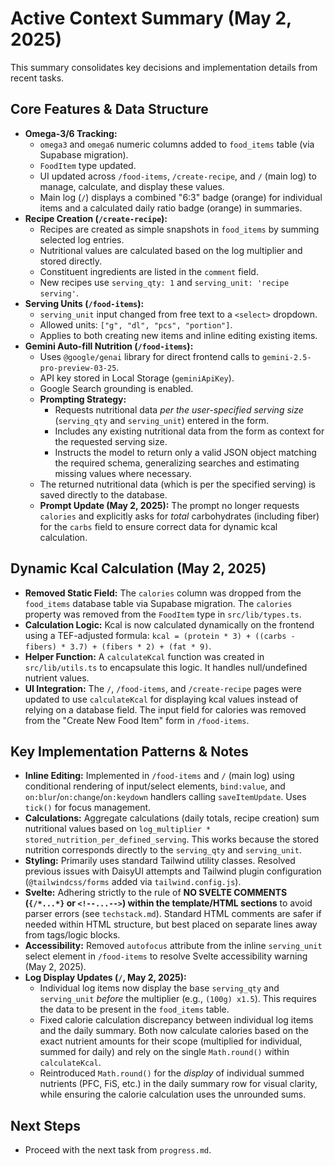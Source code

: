 # Active Context Summary (May 2, 2025)

This summary consolidates key decisions and implementation details from recent tasks.

## Core Features & Data Structure

*   **Omega-3/6 Tracking:**
    *   `omega3` and `omega6` numeric columns added to `food_items` table (via Supabase migration).
    *   `FoodItem` type updated.
    *   UI updated across `/food-items`, `/create-recipe`, and `/` (main log) to manage, calculate, and display these values.
    *   Main log (`/`) displays a combined "6:3" badge (orange) for individual items and a calculated daily ratio badge (orange) in summaries.
*   **Recipe Creation (`/create-recipe`):**
    *   Recipes are created as simple snapshots in `food_items` by summing selected log entries.
    *   Nutritional values are calculated based on the log multiplier and stored directly.
    *   Constituent ingredients are listed in the `comment` field.
    *   New recipes use `serving_qty: 1` and `serving_unit: 'recipe serving'`.
*   **Serving Units (`/food-items`):**
    *   `serving_unit` input changed from free text to a `<select>` dropdown.
    *   Allowed units: `["g", "dl", "pcs", "portion"]`.
    *   Applies to both creating new items and inline editing existing items.
*   **Gemini Auto-fill Nutrition (`/food-items`):**
    *   Uses `@google/genai` library for direct frontend calls to `gemini-2.5-pro-preview-03-25`.
    *   API key stored in Local Storage (`geminiApiKey`).
    *   Google Search grounding is enabled.
    *   **Prompting Strategy:**
        *   Requests nutritional data *per the user-specified serving size* (`serving_qty` and `serving_unit`) entered in the form.
        *   Includes any existing nutritional data from the form as context for the requested serving size.
        *   Instructs the model to return only a valid JSON object matching the required schema, generalizing searches and estimating missing values where necessary.
    *   The returned nutritional data (which is per the specified serving) is saved directly to the database.
    *   **Prompt Update (May 2, 2025):** The prompt no longer requests `calories` and explicitly asks for *total* carbohydrates (including fiber) for the `carbs` field to ensure correct data for dynamic kcal calculation.

## Dynamic Kcal Calculation (May 2, 2025)

*   **Removed Static Field:** The `calories` column was dropped from the `food_items` database table via Supabase migration. The `calories` property was removed from the `FoodItem` type in `src/lib/types.ts`.
*   **Calculation Logic:** Kcal is now calculated dynamically on the frontend using a TEF-adjusted formula: `kcal = (protein * 3) + ((carbs - fibers) * 3.7) + (fibers * 2) + (fat * 9)`.
*   **Helper Function:** A `calculateKcal` function was created in `src/lib/utils.ts` to encapsulate this logic. It handles null/undefined nutrient values.
*   **UI Integration:** The `/`, `/food-items`, and `/create-recipe` pages were updated to use `calculateKcal` for displaying kcal values instead of relying on a database field. The input field for calories was removed from the "Create New Food Item" form in `/food-items`.

## Key Implementation Patterns & Notes

*   **Inline Editing:** Implemented in `/food-items` and `/` (main log) using conditional rendering of input/select elements, `bind:value`, and `on:blur`/`on:change`/`on:keydown` handlers calling `saveItemUpdate`. Uses `tick()` for focus management.
*   **Calculations:** Aggregate calculations (daily totals, recipe creation) sum nutritional values based on `log_multiplier * stored_nutrition_per_defined_serving`. This works because the stored nutrition corresponds directly to the `serving_qty` and `serving_unit`.
*   **Styling:** Primarily uses standard Tailwind utility classes. Resolved previous issues with DaisyUI attempts and Tailwind plugin configuration (`@tailwindcss/forms` added via `tailwind.config.js`).
*   **Svelte:** Adhering strictly to the rule of **NO SVELTE COMMENTS (`{/*...*}` or `<!--...-->`) within the template/HTML sections** to avoid parser errors (see `techstack.md`). Standard HTML comments are safer if needed within HTML structure, but best placed on separate lines away from tags/logic blocks.
*   **Accessibility:** Removed `autofocus` attribute from the inline `serving_unit` select element in `/food-items` to resolve Svelte accessibility warning (May 2, 2025).
*   **Log Display Updates (`/`, May 2, 2025):**
    *   Individual log items now display the base `serving_qty` and `serving_unit` *before* the multiplier (e.g., `(100g) x1.5`). This requires the data to be present in the `food_items` table.
    *   Fixed calorie calculation discrepancy between individual log items and the daily summary. Both now calculate calories based on the exact nutrient amounts for their scope (multiplied for individual, summed for daily) and rely on the single `Math.round()` within `calculateKcal`.
    *   Reintroduced `Math.round()` for the *display* of individual summed nutrients (PFC, FiS, etc.) in the daily summary row for visual clarity, while ensuring the calorie calculation uses the unrounded sums.

## Next Steps

*   Proceed with the next task from `progress.md`.
